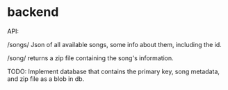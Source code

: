 # backend

API:

/songs/
Json of all available songs, some info about them, including the id.

/song/<id>
returns a zip file containing the song's information.
  
TODO:
Implement database that contains the primary key, song metadata, and zip file as a blob in db.
